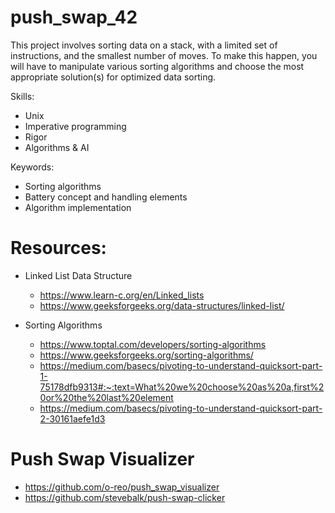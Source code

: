 # push_swap_42

This project involves sorting data on a stack, with a limited set of instructions, and the smallest number of moves. To make this happen, you will have to manipulate various sorting algorithms and choose the most appropriate solution(s) for optimized data sorting.

Skills:

- Unix
- Imperative programming
- Rigor
- Algorithms & AI

Keywords:

- Sorting algorithms
- Battery concept and handling elements
- Algorithm implementation

# Resources: 
- Linked List Data Structure
  * https://www.learn-c.org/en/Linked_lists
  * https://www.geeksforgeeks.org/data-structures/linked-list/

- Sorting Algorithms
  * https://www.toptal.com/developers/sorting-algorithms
  * https://www.geeksforgeeks.org/sorting-algorithms/
  * https://medium.com/basecs/pivoting-to-understand-quicksort-part-1-75178dfb9313#:~:text=What%20we%20choose%20as%20a,first%20or%20the%20last%20element
  * https://medium.com/basecs/pivoting-to-understand-quicksort-part-2-30161aefe1d3

# Push Swap Visualizer
- https://github.com/o-reo/push_swap_visualizer
- https://github.com/stevebalk/push-swap-clicker
  

